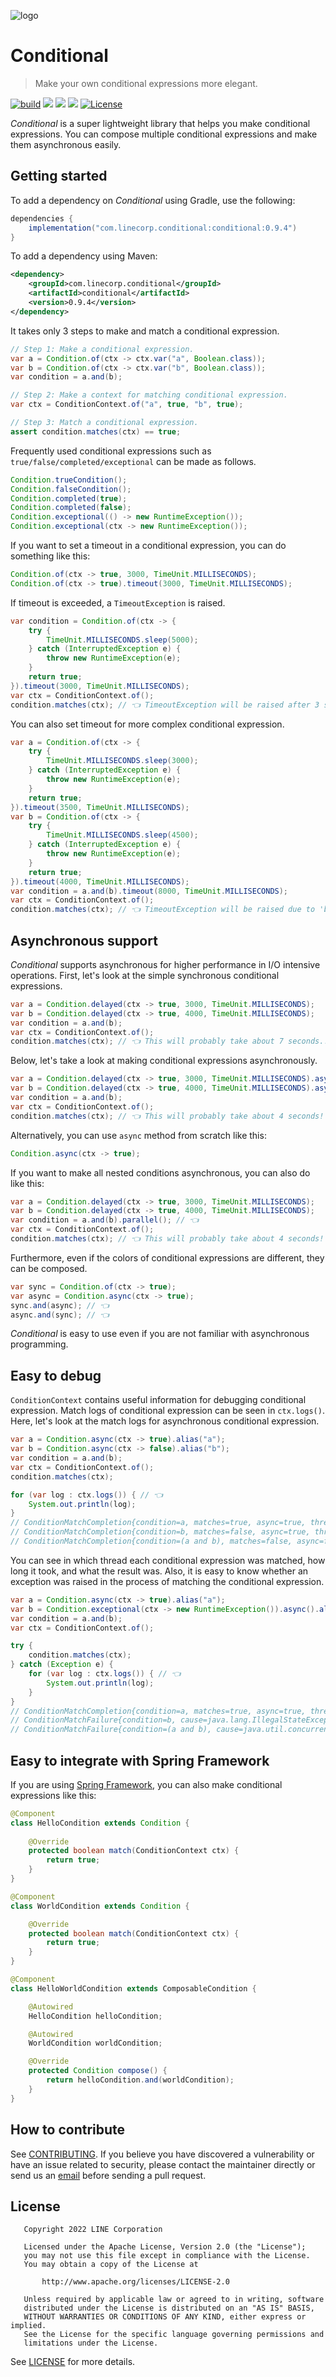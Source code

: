 ![logo](./docs/img/Conditional_logo.png)

# Conditional

> Make your own conditional expressions more elegant.

[![build](https://github.com/line/conditional/actions/workflows/gradle.yml/badge.svg?branch=main)](https://github.com/line/conditional/actions/workflows/gradle.yml)
<a href="https://github.com/line/conditional/contributors"><img src="https://img.shields.io/github/contributors/line/conditional.svg"></a>
<a href="https://search.maven.org/search?q=g:com.linecorp.conditional%20AND%20a:conditional"><img src="https://img.shields.io/maven-central/v/com.linecorp.conditional/conditional.svg?label=version"></a>
<a href="https://github.com/line/conditional/commits"><img src="https://img.shields.io/github/release-date/line/conditional.svg?label=release"></a>
[![License](https://img.shields.io/badge/License-Apache_2.0-blue.svg)](https://opensource.org/licenses/Apache-2.0)

_Conditional_ is a super lightweight library that helps you make conditional expressions. You can compose multiple conditional expressions and make them asynchronous easily.

## Getting started

To add a dependency on _Conditional_ using Gradle, use the following:
```groovy
dependencies {
    implementation("com.linecorp.conditional:conditional:0.9.4")
}
```

To add a dependency using Maven:
```xml
<dependency>
    <groupId>com.linecorp.conditional</groupId>
    <artifactId>conditional</artifactId>
    <version>0.9.4</version>
</dependency>
```

It takes only 3 steps to make and match a conditional expression.
```java
// Step 1: Make a conditional expression.
var a = Condition.of(ctx -> ctx.var("a", Boolean.class));
var b = Condition.of(ctx -> ctx.var("b", Boolean.class));
var condition = a.and(b);

// Step 2: Make a context for matching conditional expression.
var ctx = ConditionContext.of("a", true, "b", true);

// Step 3: Match a conditional expression.
assert condition.matches(ctx) == true;
```

Frequently used conditional expressions such as `true/false/completed/exceptional` can be made as follows.
```java
Condition.trueCondition();
Condition.falseCondition();
Condition.completed(true);
Condition.completed(false);
Condition.exceptional(() -> new RuntimeException());
Condition.exceptional(ctx -> new RuntimeException());
```

If you want to set a timeout in a conditional expression, you can do something like this:
```java
Condition.of(ctx -> true, 3000, TimeUnit.MILLISECONDS);
Condition.of(ctx -> true).timeout(3000, TimeUnit.MILLISECONDS);
```

If timeout is exceeded, a `TimeoutException` is raised.
```java
var condition = Condition.of(ctx -> {
    try {
        TimeUnit.MILLISECONDS.sleep(5000);
    } catch (InterruptedException e) {
        throw new RuntimeException(e);
    }
    return true;
}).timeout(3000, TimeUnit.MILLISECONDS);
var ctx = ConditionContext.of();
condition.matches(ctx); // 👈 TimeoutException will be raised after 3 seconds.
```

You can also set timeout for more complex conditional expression.
```java
var a = Condition.of(ctx -> {
    try {
        TimeUnit.MILLISECONDS.sleep(3000);
    } catch (InterruptedException e) {
        throw new RuntimeException(e);
    }
    return true;
}).timeout(3500, TimeUnit.MILLISECONDS);
var b = Condition.of(ctx -> {
    try {
        TimeUnit.MILLISECONDS.sleep(4500);
    } catch (InterruptedException e) {
        throw new RuntimeException(e);
    }
    return true;
}).timeout(4000, TimeUnit.MILLISECONDS);
var condition = a.and(b).timeout(8000, TimeUnit.MILLISECONDS);
var ctx = ConditionContext.of();
condition.matches(ctx); // 👈 TimeoutException will be raised due to 'b' after 4 seconds.
```

## Asynchronous support

_Conditional_ supports asynchronous for higher performance in I/O intensive operations. First, let's look at the simple synchronous conditional expressions.
```java
var a = Condition.delayed(ctx -> true, 3000, TimeUnit.MILLISECONDS);
var b = Condition.delayed(ctx -> true, 4000, TimeUnit.MILLISECONDS);
var condition = a.and(b);
var ctx = ConditionContext.of();
condition.matches(ctx); // 👈 This will probably take about 7 seconds...
```

Below, let's take a look at making conditional expressions asynchronously.
```java
var a = Condition.delayed(ctx -> true, 3000, TimeUnit.MILLISECONDS).async(); // 👈
var b = Condition.delayed(ctx -> true, 4000, TimeUnit.MILLISECONDS).async(); // 👈
var condition = a.and(b);
var ctx = ConditionContext.of();
condition.matches(ctx); // 👈 This will probably take about 4 seconds!
```

Alternatively, you can use `async` method from scratch like this:
```java
Condition.async(ctx -> true);
```

If you want to make all nested conditions asynchronous, you can also do like this:
```java
var a = Condition.delayed(ctx -> true, 3000, TimeUnit.MILLISECONDS);
var b = Condition.delayed(ctx -> true, 4000, TimeUnit.MILLISECONDS);
var condition = a.and(b).parallel(); // 👈
var ctx = ConditionContext.of();
condition.matches(ctx); // 👈 This will probably take about 4 seconds!
```

Furthermore, even if the colors of conditional expressions are different, they can be composed.
```java
var sync = Condition.of(ctx -> true);
var async = Condition.async(ctx -> true);
sync.and(async); // 👈
async.and(sync); // 👈
```

_Conditional_ is easy to use even if you are not familiar with asynchronous programming.

## Easy to debug

`ConditionContext` contains useful information for debugging conditional expression.
Match logs of conditional expression can be seen in `ctx.logs()`. Here, let's look at the match logs for asynchronous conditional expression.
```java
var a = Condition.async(ctx -> true).alias("a");
var b = Condition.async(ctx -> false).alias("b");
var condition = a.and(b);
var ctx = ConditionContext.of();
condition.matches(ctx);

for (var log : ctx.logs()) { // 👈
    System.out.println(log);
}
// ConditionMatchCompletion{condition=a, matches=true, async=true, thread=ForkJoinPool.commonPool-worker-1, delay=0ms, timeout=INF, startTime=1672051484770ms, endTime=1672051484770ms, duration=0ms}
// ConditionMatchCompletion{condition=b, matches=false, async=true, thread=ForkJoinPool.commonPool-worker-2, delay=0ms, timeout=INF, startTime=1672051484770ms, endTime=1672051484770ms, duration=0ms}
// ConditionMatchCompletion{condition=(a and b), matches=false, async=false, thread=Test worker, delay=0ms, timeout=INF, startTime=1672051484768ms, endTime=1672051484770ms, duration=2ms}
```

You can see in which thread each conditional expression was matched, how long it took, and what the result was.
Also, it is easy to know whether an exception was raised in the process of matching the conditional expression.

```java
var a = Condition.async(ctx -> true).alias("a");
var b = Condition.exceptional(ctx -> new RuntimeException()).async().alias("b");
var condition = a.and(b);
var ctx = ConditionContext.of();

try {
    condition.matches(ctx);
} catch (Exception e) {
    for (var log : ctx.logs()) { // 👈
        System.out.println(log);
    }
}
// ConditionMatchCompletion{condition=a, matches=true, async=true, thread=ForkJoinPool.commonPool-worker-1, delay=0ms, timeout=INF, startTime=1672051528775ms, endTime=1672051528775ms, duration=0ms}
// ConditionMatchFailure{condition=b, cause=java.lang.IllegalStateException, async=true, thread=ForkJoinPool.commonPool-worker-2, delay=0ms, timeout=INF, startTime=1672051528776ms, endTime=1672051528776ms, duration=0ms}
// ConditionMatchFailure{condition=(a and b), cause=java.util.concurrent.CompletionException: java.lang.IllegalStateException, async=false, thread=Test worker, delay=0ms, timeout=INF, startTime=1672051528774ms, endTime=1672051528776ms, duration=2ms}
```

## Easy to integrate with Spring Framework

If you are using [Spring Framework](https://spring.io/projects/spring-framework), you can also make conditional expressions like this:
```java
@Component
class HelloCondition extends Condition {
    
    @Override
    protected boolean match(ConditionContext ctx) {
        return true;
    }
}

@Component
class WorldCondition extends Condition {

    @Override
    protected boolean match(ConditionContext ctx) {
        return true;
    }
}

@Component
class HelloWorldCondition extends ComposableCondition {

    @Autowired
    HelloCondition helloCondition;

    @Autowired
    WorldCondition worldCondition;

    @Override
    protected Condition compose() {
        return helloCondition.and(worldCondition);
    }
}
```

## How to contribute
See [CONTRIBUTING](CONTRIBUTING.md).
If you believe you have discovered a vulnerability or have an issue related to security, please contact the maintainer directly or send us an [email](mailto:dl_oss_dev@linecorp.com) before sending a pull request.

## License
```
   Copyright 2022 LINE Corporation

   Licensed under the Apache License, Version 2.0 (the "License");
   you may not use this file except in compliance with the License.
   You may obtain a copy of the License at

       http://www.apache.org/licenses/LICENSE-2.0

   Unless required by applicable law or agreed to in writing, software
   distributed under the License is distributed on an "AS IS" BASIS,
   WITHOUT WARRANTIES OR CONDITIONS OF ANY KIND, either express or implied.
   See the License for the specific language governing permissions and
   limitations under the License.
```
See [LICENSE](LICENSE) for more details.